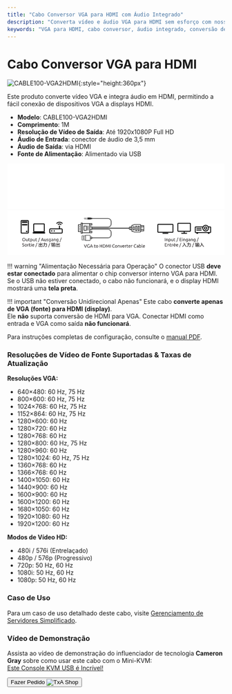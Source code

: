 ```yaml
---
title: "Cabo Conversor VGA para HDMI com Áudio Integrado"
description: "Converta vídeo e áudio VGA para HDMI sem esforço com nosso cabo conversor, perfeito para conectar dispositivos mais antigos a displays modernos."
keywords: "VGA para HDMI, cabo conversor, áudio integrado, conversão de vídeo"
---
```


# Cabo Conversor VGA para HDMI

![CABLE100-VGA2HDMI](https://assets.openterface.com/images/product/part/CABLE100-VGA2HDMI-1.webp){:style="height:360px"}

Este produto converte vídeo VGA e integra áudio em HDMI, permitindo a fácil conexão de dispositivos VGA a displays HDMI.

-   **Modelo**: CABLE100-VGA2HDMI
-   **Comprimento**: 1M
-   **Resolução de Vídeo de Saída**: Até 1920x1080P Full HD
-   **Áudio de Entrada**: conector de áudio de 3,5 mm
-   **Áudio de Saída**: via HDMI
-   **Fonte de Alimentação**: Alimentado via USB

![Cabo VGA para HDMI Escuro](vga2hdmi-connect-dark.svg#only-dark)
![Cabo VGA para HDMI Claro](vga2hdmi-connect-light.svg#only-light)

!!! warning "Alimentação Necessária para Operação"
    O conector USB **deve estar conectado** para alimentar o chip conversor interno VGA para HDMI.  
    Se o USB não estiver conectado, o cabo não funcionará, e o display HDMI mostrará uma **tela preta**.

!!! important "Conversão Unidirecional Apenas"
    Este cabo **converte apenas de VGA (fonte) para HDMI (display)**.  
    Ele **não** suporta conversão de HDMI para VGA. Conectar HDMI como entrada e VGA como saída **não funcionará**.

Para instruções completas de configuração, consulte o [manual PDF](https://github.com/TechxArtisanStudio/Openterface/blob/main/product-printed-materials/vga2hdmi-manual-300-100-2040928.pdf).

### Resoluções de Vídeo de Fonte Suportadas & Taxas de Atualização

**Resoluções VGA:**

-   640×480: 60 Hz, 75 Hz
-   800×600: 60 Hz, 75 Hz
-   1024×768: 60 Hz, 75 Hz
-   1152×864: 60 Hz, 75 Hz
-   1280×600: 60 Hz
-   1280×720: 60 Hz
-   1280×768: 60 Hz
-   1280×800: 60 Hz, 75 Hz
-   1280×960: 60 Hz
-   1280×1024: 60 Hz, 75 Hz
-   1360×768: 60 Hz
-   1366×768: 60 Hz
-   1400×1050: 60 Hz
-   1440×900: 60 Hz
-   1600×900: 60 Hz
-   1600×1200: 60 Hz
-   1680×1050: 60 Hz
-   1920×1080: 60 Hz
-   1920×1200: 60 Hz

**Modos de Vídeo HD:**

-   480i / 576i (Entrelaçado)
-   480p / 576p (Progressivo)
-   720p: 50 Hz, 60 Hz
-   1080i: 50 Hz, 60 Hz
-   1080p: 50 Hz, 60 Hz

### Caso de Uso

Para um caso de uso detalhado deste cabo, visite [Gerenciamento de Servidores Simplificado](/use-cases/#streamlined-server-management).

### Vídeo de Demonstração

Assista ao vídeo de demonstração do influenciador de tecnologia **Cameron Gray** sobre como usar este cabo com o Mini-KVM:  
[Este Console KVM USB é Incrível!](https://youtu.be/xAEQpWyfY-c?si=auB5NtqHVw2C7iIK&t=1693)

<button class="md-button" onclick="window.location.href='https://shop.techxartisan.com/products/vga-to-hdmi-converter-cable'"> Fazer Pedido <img src="https://assets.openterface.com/images/trademark/txa.svg" alt="TxA Shop" style="vertical-align: middle; height: 20px;"></button>
